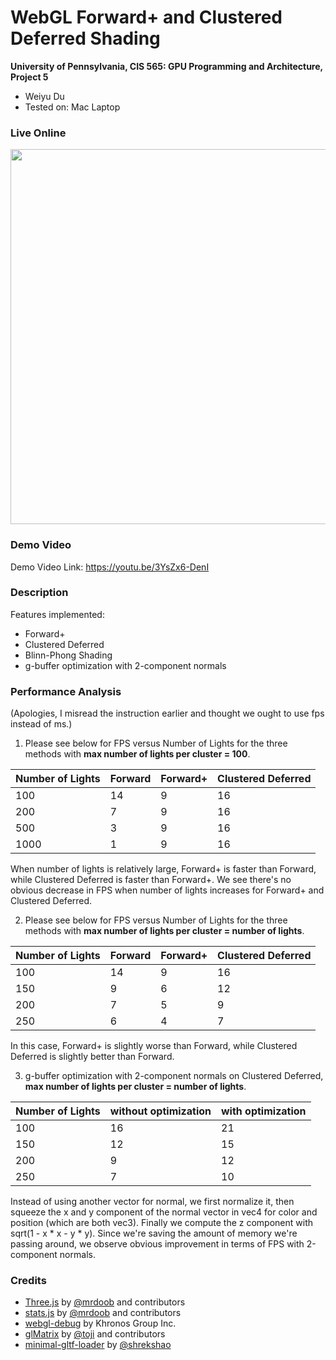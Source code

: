 WebGL Forward+ and Clustered Deferred Shading
======================

**University of Pennsylvania, CIS 565: GPU Programming and Architecture, Project 5**

* Weiyu Du
* Tested on: Mac Laptop

### Live Online

<img src="https://github.com/WeiyuDu/Project5-WebGL-Forward-Plus-and-Clustered-Deferred/blob/master/img/proj5_capture.png" width=600/>

### Demo Video

Demo Video Link: https://youtu.be/3YsZx6-DenI

### Description
Features implemented:
- Forward+
- Clustered Deferred
- Blinn-Phong Shading
- g-buffer optimization with 2-component normals

### Performance Analysis
(Apologies, I misread the instruction earlier and thought we ought to use fps instead of ms.)

1) Please see below for FPS versus Number of Lights for the three methods with **max number of lights per cluster = 100**.

| Number of Lights | Forward | Forward+ | Clustered Deferred|
| --- | --- | --- | --- |
| 100 | 14        |  9          | 16|
| 200 | 7        |  9          | 16|
| 500 | 3        |  9          | 16|
| 1000 | 1        |  9          | 16|

When number of lights is relatively large, Forward+ is faster than Forward, while Clustered Deferred is faster than Forward+. We see there's no obvious decrease in FPS when number of lights increases for Forward+ and Clustered Deferred.

2) Please see below for FPS versus Number of Lights for the three methods with **max number of lights per cluster = number of lights**.

| Number of Lights | Forward | Forward+ | Clustered Deferred|
| --- | --- | --- | --- |
| 100 | 14        |  9          | 16|
| 150 | 9        |  6          | 12|
| 200 | 7        |  5          | 9|
| 250 | 6        |  4          | 7|

In this case, Forward+ is slightly worse than Forward, while Clustered Deferred is slightly better than Forward.

3) g-buffer optimization with 2-component normals on Clustered Deferred, **max number of lights per cluster = number of lights**.

| Number of Lights | without optimization | with optimization |
| --- | --- | --- |
| 100 | 16        |    21        |
| 150 | 12        |  15          |
| 200 | 9       |  12          |
| 250 | 7        |  10          |

Instead of using another vector for normal, we first normalize it, then squeeze the x and y component of the normal vector in vec4 for color and position (which are both vec3). Finally we compute the z component with sqrt(1 - x * x - y * y). Since we're saving the amount of memory we're passing around, we observe obvious improvement in terms of FPS with 2-component normals.

### Credits

* [Three.js](https://github.com/mrdoob/three.js) by [@mrdoob](https://github.com/mrdoob) and contributors
* [stats.js](https://github.com/mrdoob/stats.js) by [@mrdoob](https://github.com/mrdoob) and contributors
* [webgl-debug](https://github.com/KhronosGroup/WebGLDeveloperTools) by Khronos Group Inc.
* [glMatrix](https://github.com/toji/gl-matrix) by [@toji](https://github.com/toji) and contributors
* [minimal-gltf-loader](https://github.com/shrekshao/minimal-gltf-loader) by [@shrekshao](https://github.com/shrekshao)
